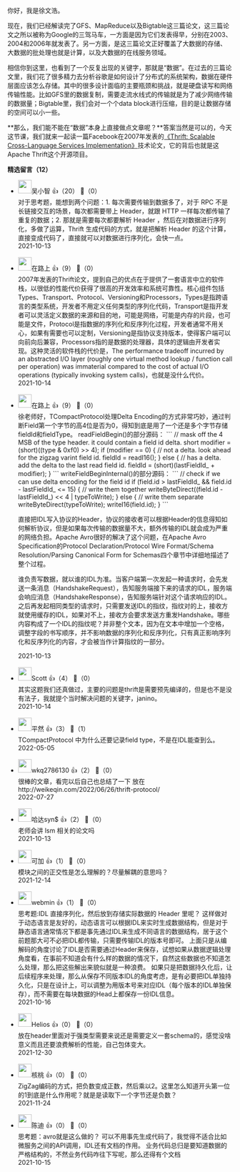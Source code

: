 你好，我是徐文浩。

现在，我们已经解读完了GFS、MapReduce以及Bigtable这三篇论文，这三篇论文之所以被称为Google的三驾马车，一方面是因为它们发表得早，分别在2003、2004和2006年就发表了。另一方面，是这三篇论文正好覆盖了大数据的存储、大数据的批处理也就是计算，以及大数据的在线服务领域。

相信你到这里，也看到了一个反复出现的关键字，那就是“数据”。在过去的三篇论文里，我们花了很多精力去分析谷歌是如何设计了分布式的系统架构，数据在硬件层面应该怎么存储。其中的很多设计面临的主要瓶颈和挑战，就是硬盘读写和网络传输性能。比如GFS里的数据复制，需要走流水线式的传输就是为了减少网络传输的数据量；Bigtable里，我们会对一个个data block进行压缩，目的是让数据存储的空间可以小一些。

**那么，我们能不能在“数据”本身上直接做点文章呢？**答案当然是可以的，今天这节课，我们就来一起读一篇Facebook在2007年发表的[《Thrift: Scalable Cross-Language Services Implementation》](https://thrift.apache.org/static/files/thrift-20070401.pdf)技术论文，它的背后也就是这Apache Thrift这个开源项目。
<div><strong>精选留言（12）</strong></div><ul>
<li><img src="https://static001.geekbang.org/account/avatar/00/14/00/4e/be2b206b.jpg" width="30px"><span>吴小智</span> 👍（20） 💬（0）<div>对于思考题，能想到两个问题：1. 每次需要传输到数据多了，对于 RPC 不是长链接交互的场景，每次都需要带上 Header，就跟 HTTP 一样每次都传输了重复的数据；2. 那就是需要每次都要解析 Header ，然后在对数据进行序列化，多做了运算，Thrift 生成代码的方式，就是把解析 Header 的这个计算，直接变成代码了，直接就可以对数据进行序列化，会快一点。</div>2021-10-13</li><br/><li><img src="https://static001.geekbang.org/account/avatar/00/15/66/8f/02be926d.jpg" width="30px"><span>在路上</span> 👍（9） 💬（0）<div>2007年发表的Thrift论文，提到自己的优点在于提供了一套语言中立的软件栈，以很低的性能代价获得了很高的开发效率和系统可靠性。核心组件包括Types、Transport、Protocol、Versioning和Processors，Types是指跨语言的类型系统，开发者不用定义任何类型的序列化代码，Transport是指开发者可以灵活定义数据的来源和目的地，可能是网络，可能是内存的片段，也可能是文件，Protocol是指数据的序列化和反序列化过程，开发者通常不用关心，如果有需要也可以定制，Versioning是指协议支持版本，使得客户端可以向前向后兼容，Processors指的是数据的处理器，具体的逻辑由开发者实现。这种灵活的软件栈的代价是，The performance tradeoff incurred by an abstracted I&#47;O layer (roughly one virtual method lookup &#47; function call per operation) was immaterial compared to the cost of actual I&#47;O operations (typically invoking system calls)，也就是没什么代价。</div>2021-10-14</li><br/><li><img src="https://static001.geekbang.org/account/avatar/00/15/66/8f/02be926d.jpg" width="30px"><span>在路上</span> 👍（9） 💬（0）<div>徐老师好，TCompactProtocol处理Delta Encoding的方式非常巧妙，通过判断Field第一个字节的高4位是否为0，得知到底是用了一个还是多个字节存储fieldId和fieldType。
readFieldBegin()的部分源码：
```
&#47;&#47; mask off the 4 MSB of the type header. it could contain a field id delta.
short modifier = (short)((type &amp; 0xf0) &gt;&gt; 4);
if (modifier == 0) {
  &#47;&#47; not a delta. look ahead for the zigzag varint field id.
  fieldId = readI16();
} else {
  &#47;&#47; has a delta. add the delta to the last read field id.
  fieldId = (short)(lastFieldId_ + modifier);
}
```
writeFieldBeginInternal()的部分源码：
```
&#47;&#47; check if we can use delta encoding for the field id
if (field.id &gt; lastFieldId_ &amp;&amp; field.id - lastFieldId_ &lt;= 15) {
  &#47;&#47; write them together
  writeByteDirect((field.id - lastFieldId_) &lt;&lt; 4 | typeToWrite);
} else {
  &#47;&#47; write them separate
  writeByteDirect(typeToWrite);
  writeI16(field.id);
}
```


直接把IDL写入协议的Header，协议的接收者可以根据Header的信息得知如何解析协议，但是如果每次传输的数据量不大，额外传输的IDL就会成为严重的网络负担。Apache Avro很好的解决了这个问题，在Apache Avro Specification的Protocol Declaration&#47;Protocol Wire Format&#47;Schema Resolution&#47;Parsing Canonical Form for Schemas四个章节中详细地描述了整个过程。

谁负责写数据，就以谁的IDL为准。当客户端第一次发起一种请求时，会先发送一条消息（HandshakeRequest），告知服务端接下来的请求的IDL，服务端会响应消息（HandshakeResponse），告知服务端针对这个请求响应的IDL。之后再发起相同类型的请求时，只需要发送IDL的指纹，指纹对的上，接收方就使用缓存的IDL，如果对不上，接收方会要求发送方重发Handshake。哪些内容构成了一个IDL的指纹呢？并非整个文本，因为在文本中增加一个空格，调整字段的书写顺序，并不影响数据的序列化和反序列化，只有真正影响序列化和反序列化的内容，才会被当作计算指纹的一部分。</div>2021-10-13</li><br/><li><img src="" width="30px"><span>Scott</span> 👍（4） 💬（0）<div>其实这题我们还真做过，主要的问题是thrift是需要预先编译的，但是也不是没有法子，我就提个当时解决问题的关键字，janino。</div>2021-10-14</li><br/><li><img src="https://static001.geekbang.org/account/avatar/00/18/c6/c0/dab2830e.jpg" width="30px"><span>平然</span> 👍（3） 💬（1）<div>TCompactProtocol 中为什么还要记录field type，不是在IDL能查到么。</div>2022-05-05</li><br/><li><img src="https://static001.geekbang.org/account/avatar/00/13/2d/75/e7c29de4.jpg" width="30px"><span>wkq2786130</span> 👍（2） 💬（0）<div>很棒的文章，看完以后自己也总结了一下 放在 http:&#47;&#47;weikeqin.com&#47;2022&#47;06&#47;26&#47;thrift-protocol&#47;</div>2022-07-27</li><br/><li><img src="https://static001.geekbang.org/account/avatar/00/1e/4f/40/6cfa75cb.jpg" width="30px"><span>哈达syn$</span> 👍（2） 💬（0）<div>老师会讲 lsm 相关的论文吗</div>2021-10-13</li><br/><li><img src="https://static001.geekbang.org/account/avatar/00/12/9b/e1/aa0af424.jpg" width="30px"><span>可加</span> 👍（1） 💬（0）<div>模块之间的正交性是怎么理解的？尽量解耦的意思吗？</div>2021-12-14</li><br/><li><img src="https://static001.geekbang.org/account/avatar/00/0f/f9/e6/47742988.jpg" width="30px"><span>webmin</span> 👍（1） 💬（0）<div>思考题:IDL 直接序列化，然后放到存储实际数据的 Header 里呢？
这样做对于动态语言是友好的，动态语言可以根据IDL来实时生成数据结构，但是对于静态语言通常情况下都是事先通过IDL来生成不同语言的数据结构，居于这个前题那大可不必把IDL都传输，只需要传输IDL的版本号即可。
上面只是从编解码的角度讨论了IDL是否需要通过Header来保存，试想如果从数据逻辑处理角度看，在事前不知道会有什么样的数据的情况下，自然这些数据也不知道怎么处理，那么把这些解出来貌似就是一种浪费。
如果只是把数据持久化后，让后续程序来处理，那么从保存不同版本IDL的角度考虑，是有必要把IDL单独持久化，只是在设计上，可以调整为用版本号来对应IDL（每个版本的IDL单独保存），而不需要在每块数据的Head上都保存一份IDL信息。</div>2021-10-16</li><br/><li><img src="http://thirdwx.qlogo.cn/mmopen/vi_32/Q0j4TwGTfTKJrOl63enWXCRxN0SoucliclBme0qrRb19ATrWIOIvibKIz8UAuVgicBMibIVUznerHnjotI4dm6ibODA/132" width="30px"><span>Helios</span> 👍（0） 💬（0）<div>放在header里面对于强类型需要来说还是需要定义一套schema的，感觉没啥意义而且还要浪费解析的性能，自己包体变大。</div>2021-12-30</li><br/><li><img src="https://static001.geekbang.org/account/avatar/00/15/22/f4/9fd6f8f0.jpg" width="30px"><span>核桃</span> 👍（0） 💬（0）<div>ZigZag编码的方式，把负数变成正数，然后乘以2。这里怎么知道开头第一位的1到底是什么作用呢？就是是读取下一个字节还是负数？</div>2021-11-24</li><br/><li><img src="https://static001.geekbang.org/account/avatar/00/0f/8f/60/be0a8805.jpg" width="30px"><span>陈迪</span> 👍（0） 💬（0）<div>思考题：avro就是这么做的？ 可以不用事先生成代码了，我觉得不适合比如微服务之间的API调用，IDL还有文档的作用。 业务代码总归是要知道数据的严格结构的，不然业务代码咋往下写呢，那么还得有个文档</div>2021-10-15</li><br/>
</ul>